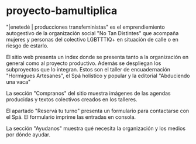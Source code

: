 # proyecto-bamultiplica

"|enetedé | producciones transfeministas" es el emprendiemiento autogestivo de la organización social "No Tan Distintes" que acompaña mujeres y personas del colectivo LGBTTTIQ+ en situación de calle o en riesgo de estarlo.

El sitio web presenta un index donde se presenta tanto a la organización en general como al proyecto productivo. Además se despliegan los subproyectos que lo integran. Estos son el taller de encuadernación "Hormigues Artesanes", el Spá holístico y popular y la editorial "Abduciendo una vaca" 

La sección "Compranos" del sitio muestra imágenes de las agendas producidas y textos colectivos creados en los talleres.

El apartado "Reservá tu turno" presenta un formulario para contactarse con el Spá. El formulario imprime las entradas en consola.

La sección "Ayudanos" muestra qué necesita la organización y los medios por dónde ayudar.



